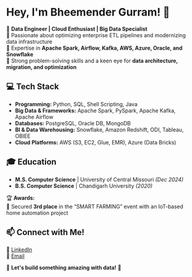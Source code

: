 # Hey, I'm Bheemender Gurram! 👋

🚀 **Data Engineer | Cloud Enthusiast | Big Data Specialist**  
🔹 Passionate about optimizing enterprise ETL pipelines and modernizing data infrastructure  
🔹 Expertise in **Apache Spark, Airflow, Kafka, AWS, Azure, Oracle, and Snowflake**  
🔹 Strong problem-solving skills and a keen eye for **data architecture, migration, and optimization**  

## 💻 Tech Stack
- **Programming:** Python, SQL, Shell Scripting, Java  
- **Big Data & Frameworks:** Apache Spark, PySpark, Apache Kafka, Apache Airflow  
- **Databases:** PostgreSQL, Oracle DB, MongoDB  
- **BI & Data Warehousing:** Snowflake, Amazon Redshift, ODI, Tableau, OBIEE  
- **Cloud Platforms:** AWS (S3, EC2, Glue, EMR), Azure (Data Bricks)   

## 🎓 Education
- **M.S. Computer Science** | University of Central Missouri _(Dec 2024)_  
- **B.S. Computer Science** | Chandigarh University _(2020)_  

🏆 **Awards:**  
🏅 Secured **3rd place** in the “SMART FARMING” event with an IoT-based home automation project  

## 📫 Connect with Me!
📌 [LinkedIn](https://www.linkedin.com/in/bheemendergurram/)   
📧 [Email](mailto:bheemender.gurram08@gmail.com)  

🚀 **Let's build something amazing with data!** 🚀  
